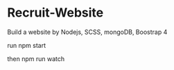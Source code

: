 # Recruit-Website
Build a website by Nodejs, SCSS, mongoDB, Boostrap 4

run npm start


then npm run watch
